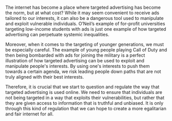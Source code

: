 The internet has become a place where targeted advertising has become the norm, but at what cost? While it may seem convenient to receive ads tailored to our interests, it can also be a dangerous tool used to manipulate and exploit vulnerable individuals. O’Neil’s example of for-profit universities targeting low-income students with ads is just one example of how targeted advertising can perpetuate systemic inequalities.

Moreover, when it comes to the targeting of younger generations, we must be especially careful. The example of young people playing Call of Duty and then being bombarded with ads for joining the military is a perfect illustration of how targeted advertising can be used to exploit and manipulate people's interests. By using one's interests to push them towards a certain agenda, we risk leading people down paths that are not truly aligned with their best interests.

Therefore, it is crucial that we start to question and regulate the way that targeted advertising is used online. We need to ensure that individuals are not being targeted in a way that exploits their vulnerabilities, but rather that they are given access to information that is truthful and unbiased. It is only through this kind of regulation that we can hope to create a more egalitarian and fair internet for all.
